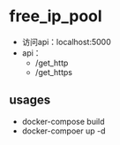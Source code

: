 # free_ip_pool

- 访问api：localhost:5000
- api：
    - /get_http
    - /get_https

## usages


- docker-compose build
- docker-compoer up -d

